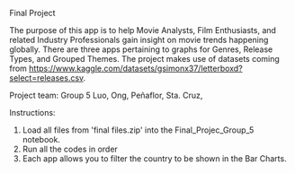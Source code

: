 Final Project 

The purpose of this app is to help Movie Analysts, Film Enthusiasts, and related Industry Professionals gain insight on movie trends happening globally. 
There are three apps pertaining to graphs for Genres, Release Types, and Grouped Themes. The project makes use of datasets coming from https://www.kaggle.com/datasets/gsimonx37/letterboxd?select=releases.csv.

Project team: Group 5
Luo, 
Ong, 
Peñaflor, 
Sta. Cruz,

Instructions:
1. Load all files from 'final files.zip' into the Final_Projec_Group_5 notebook.
2. Run all the codes in order
3. Each app allows you to filter the country to be shown in the Bar Charts.
   
